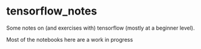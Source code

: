 # tensorflow_notes

Some notes on (and exercises with) tensorflow (mostly at a beginner level). 

Most of the notebooks here are a work in progress
